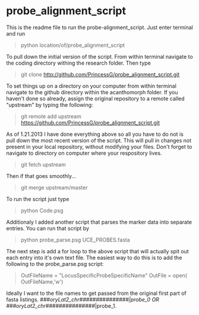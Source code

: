 probe_alignment_script
======================
This is the readme file to run the probe-alignment_script. Just enter terminal and run

>python location/of/probe_alignment_script

To pull down the initial version of the script. From within terminal navigate to the coding directory withing the research folder. Then type

>git clone http://github.com/PrincessG/probe_alignment_script.git

To set things up on a directory on your computer from within terminal navigate to the github directory within the acanthomorph folder. If you haven't done so already, assign the original repository to a remote called "upstream" by typing the following:

>git remote add upstream https://github.com/PrincessG/probe_alignment_script.git

As of 1.21.2013 I have done everything above so all you have to do not is pull down the most recent version of the script. This will pull in changes not present in your local repository, without modifying your files. Don't forget to navigate to directory on computer where your respository lives.
 
>git fetch upstream

Then if that goes smoothly...
>git merge upstream/master

To run the script just type
> python Code.psg 

Additionaly I added another script that parses the marker data into separate entries. You can run that script by 
>python probe_parse.psg UCE_PROBES.fasta

The next step is add a for loop to the above script that will actually spit out each entry into it's own text file. The easiest way to do this is to add the following to the probe_parse.psg script:

>OutFileName = "LocusSpecificProbeSpecificName"
>OutFile = open( OutFileName,'w')

Ideally I want to the file names to get passed from the original first part of fasta listings. ###_oryLat2_chr##_######_#######|probe_0 OR ###_oryLat2_chr##_######_#######|probe_1. 
